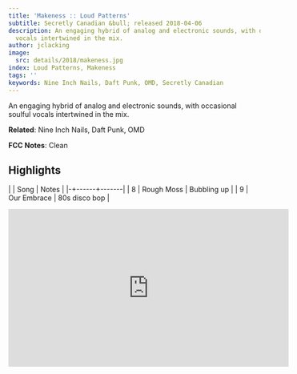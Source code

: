 ```yaml
---
title: 'Makeness :: Loud Patterns'
subtitle: Secretly Canadian &bull; released 2018-04-06
description: An engaging hybrid of analog and electronic sounds, with occasional soulful
  vocals intertwined in the mix.
author: jclacking
image:
  src: details/2018/makeness.jpg
index: Loud Patterns, Makeness
tags: ''
keywords: Nine Inch Nails, Daft Punk, OMD, Secretly Canadian
---
```

An engaging hybrid of analog and electronic sounds, with occasional soulful vocals intertwined in the mix.<!--more-->

**Related**: Nine Inch Nails, Daft Punk, OMD

**FCC Notes**: Clean

## Highlights

| | Song | Notes |
|-+------+-------|
| 8 | Rough Moss | Bubbling up |
| 9 | Our Embrace | 80s disco bop |

<div class="tlo-detail-video"><iframe width="560" height="315" src="https://www.youtube.com/embed/_SaXuy2isS0" frameborder="0" allow="autoplay; encrypted-media" allowfullscreen></iframe></div>

